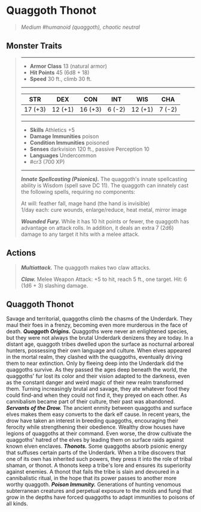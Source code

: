 # Quaggoth Thonot
>*Medium #humanoid (quaggoth), chaotic neutral*
## Monster Traits
>___
>- **Armor Class** 13 (natural armor)
>- **Hit Points** 45 (6d8 + 18)
>- **Speed** 30 ft., climb 30 ft.
>___
>|STR|DEX|CON|INT|WIS|CHA|
>|:---:|:---:|:---:|:---:|:---:|:---:|
>|17 (+3)|12 (+1)|16 (+3)|6 (-2)|12 (+1)|7 (-2)|
>___
>- **Skills** Athletics +5
>- **Damage Immunities** poison
>- **Condition Immunities** poisoned
>- **Senses** darkvision 120 ft., passive Perception 10
>- **Languages** Undercommon
>- #cr3 (700 XP)
>___
>***Innate Spellcasting (Psionics).*** The quaggoth's innate spellcasting ability is Wisdom (spell save DC 11). The quaggoth can innately cast the following spells, requiring no components:  
>
>At will: feather fall, mage hand (the hand is invisible)  
>1/day each: cure wounds, enlarge/reduce, heat metal, mirror image  
>
>
>***Wounded Fury.*** While it has 10 hit points or fewer, the quaggoth has advantage on attack rolls. In addition, it deals an extra 7 (2d6) damage to any target it hits with a melee attack.  
>
## Actions
>***Multiattack.*** The quaggoth makes two claw attacks.  
>
>***Claw.*** Melee Weapon Attack: +5 to hit, reach 5 ft., one target. Hit: 6 (1d6 + 3) slashing damage.
## Quaggoth Thonot
Savage and territorial, quaggoths climb the chasms of the Underdark. They maul their foes in a frenzy, becoming even more murderous in the face of death.
***Quaggoth Origins.*** Quaggoths were never an enlightened species, but they were not always the brutal Underdark denizens they are today. In a distant age, quaggoth tribes dwelled upon the surface as nocturnal arboreal hunters, possessing their own language and culture. When elves appeared in the mortal realm, they clashed with the quaggoths, eventually driving them to near extinction. Only by fleeing deep into the Underdark did the quaggoths survive.
As they passed the ages deep beneath the world, the quaggoths' fur lost its color and their vision adapted to the darkness, even as the constant danger and weird magic of their new realm transformed them. Turning increasingly brutal and savage, they ate whatever food they could find-and when they could not find it, they preyed on each other. As cannibalism became part of their culture, their past was abandoned.
***Servants of the Drow.*** The ancient enmity between quaggoths and surface elves makes them easy converts to the dark elf cause. In recent years, the drow have taken an interest in breeding quaggoths, encouraging their ferocity while strengthening their obedience. Wealthy drow houses have legions of quaggoths at their command. Even worse, the drow cultivate the quaggoths' hatred of the elves by leading them on surface raids against known elven enclaves.
***Thonots.*** Some quaggoths absorb psionic energy that suffuses certain parts of the Underdark. When a tribe discovers that one of its own has inherited such powers, they press it into the role of tribal shaman, or thonot.
A thonots keep a tribe's lore and ensures its superiority against enemies. A thonot that fails the tribe is slain and devoured in a cannibalistic ritual, in the hope that its power passes to another more worthy quaggoth.
***Poison Immunity.*** Generations of hunting venomous subterranean creatures and perpetual exposure to the molds and fungi that grow in the depths have forced quaggoths to adapt immunities to poisons of all kinds.